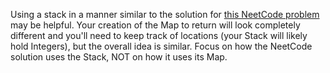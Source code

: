 Using a stack in a manner similar to the solution for [this NeetCode problem](https://neetcode.io/problems/validate-parentheses) may be helpful. Your creation of the Map to return will look completely different and you'll need to keep track of locations (your Stack will likely hold Integers), but the overall idea is similar. Focus on how the NeetCode solution uses the Stack, NOT on how it uses its Map.